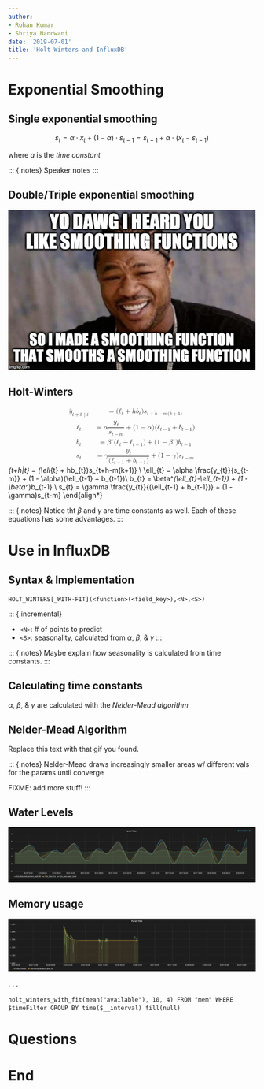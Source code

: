 ```yaml
---
author:
- Rohan Kumar
- Shriya Nandwani
date: '2019-07-01'
title: 'Holt-Winters and InfluxDB'
---
```


<!--markdownlint-disable single-h1-->

Exponential Smoothing
=====================

Single exponential smoothing
----------------------------

$$s_{t}=\alpha \cdot x_{t}+(1-\alpha )\cdot s_{t-1}=s_{t-1}+\alpha \cdot (x_{t}-s_{t-1})$$

where $a$ is the *time constant*

::: {.notes}
Speaker notes
:::

Double/Triple exponential smoothing
-----------------------------------

![Such meta](images/yo_dawg.jpg)

Holt-Winters
------------

<math xmlns="http://www.w3.org/1998/Math/MathML" display="block"><semantics><mrow><mtable columnalign="right left right left right left right left right left right left" rowspacing="3pt" columnspacing="0em 2em 0em 2em 0em 2em 0em 2em 0em 2em 0em" displaystyle="true"><mtr><mtd><msub><mrow class="MJX-TeXAtom-ORD"><mover><mi>y</mi><mo stretchy="false">\^</mo></mover></mrow><mrow class="MJX-TeXAtom-ORD"><mi>t</mi><mo>+</mo><mi>h</mi><mrow class="MJX-TeXAtom-ORD"><mo stretchy="false">\|</mo></mrow><mi>t</mi></mrow></msub></mtd><mtd><mi/><mo>=</mo><mo stretchy="false">(</mo><msub><mi>ℓ</mi><mrow class="MJX-TeXAtom-ORD"><mi>t</mi></mrow></msub><mo>+</mo><mi>h</mi><msub><mi>b</mi><mrow class="MJX-TeXAtom-ORD"><mi>t</mi></mrow></msub><mo stretchy="false">)</mo><msub><mi>s</mi><mrow class="MJX-TeXAtom-ORD"><mi>t</mi><mo>+</mo><mi>h</mi><mo>−</mo><mi>m</mi><mo stretchy="false">(</mo><mi>k</mi><mo>+</mo><mn>1</mn><mo stretchy="false">)</mo></mrow></msub></mtd></mtr>
<mtr><mtd><msub><mi>ℓ</mi><mrow class="MJX-TeXAtom-ORD"><mi>t</mi></mrow></msub></mtd><mtd><mi/><mo>=</mo><mi>α</mi><mfrac><msub><mi>y</mi><mrow class="MJX-TeXAtom-ORD"><mi>t</mi></mrow></msub><msub><mi>s</mi><mrow class="MJX-TeXAtom-ORD"><mi>t</mi><mo>−</mo><mi>m</mi></mrow></msub></mfrac><mo>+</mo><mo stretchy="false">(</mo><mn>1</mn><mo>−</mo><mi>α</mi><mo stretchy="false">)</mo><mo stretchy="false">(</mo><msub><mi>ℓ</mi><mrow class="MJX-TeXAtom-ORD"><mi>t</mi><mo>−</mo><mn>1</mn></mrow></msub><mo>+</mo><msub><mi>b</mi><mrow class="MJX-TeXAtom-ORD"><mi>t</mi><mo>−</mo><mn>1</mn></mrow></msub><mo stretchy="false">)</mo></mtd></mtr><mtr><mtd><msub><mi>b</mi><mrow class="MJX-TeXAtom-ORD"><mi>t</mi></mrow></msub></mtd><mtd><mi/><mo>=</mo><msup><mi>β</mi><mo>∗</mo></msup><mo stretchy="false">(</mo><msub><mi>ℓ</mi><mrow class="MJX-TeXAtom-ORD"><mi>t</mi></mrow></msub><mo>−</mo><msub><mi>ℓ</mi><mrow class="MJX-TeXAtom-ORD"><mi>t</mi><mo>−</mo><mn>1</mn></mrow></msub><mo stretchy="false">)</mo><mo>+</mo><mo stretchy="false">(</mo><mn>1</mn><mo>−</mo><msup><mi>β</mi><mo>∗</mo></msup><mo stretchy="false">)</mo><msub><mi>b</mi><mrow class="MJX-TeXAtom-ORD"><mi>t</mi><mo>−</mo><mn>1</mn></mrow></msub></mtd></mtr><mtr><mtd><msub><mi>s</mi><mrow class="MJX-TeXAtom-ORD"><mi>t</mi></mrow></msub></mtd><mtd><mi/><mo>=</mo><mi>γ</mi><mfrac><msub><mi>y</mi><mrow class="MJX-TeXAtom-ORD"><mi>t</mi></mrow></msub><mrow><mo stretchy="false">(</mo><msub><mi>ℓ</mi><mrow class="MJX-TeXAtom-ORD"><mi>t</mi><mo>−</mo><mn>1</mn></mrow></msub><mo>+</mo><msub><mi>b</mi><mrow class="MJX-TeXAtom-ORD"><mi>t</mi><mo>−</mo><mn>1</mn></mrow></msub><mo stretchy="false">)</mo></mrow></mfrac><mo>+</mo><mo stretchy="false">(</mo><mn>1</mn><mo>−</mo><mi>γ</mi><mo stretchy="false">)</mo><msub><mi>s</mi><mrow class="MJX-TeXAtom-ORD"><mi>t</mi><mo>−</mo><mi>m</mi></mrow></msub></mtd></mtr></mtable></mrow><annotation encoding="application/x-tex">\begin{align*}
  \hat{y}_{t+h|t} = (\ell_{t} + hb_{t})s_{t+h-m(k+1)} \\
  \ell_{t} = \alpha \frac{y_{t}}{s_{t-m}} + (1 - \alpha)(\ell_{t-1} + b_{t-1})\\
  b_{t} = \beta^*(\ell_{t}-\ell_{t-1}) + (1 - \beta^*)b_{t-1}                \\
  s_{t} = \gamma \frac{y_{t}}{(\ell_{t-1} + b_{t-1})} + (1 - \gamma)s_{t-m}
\end{align*}</annotation></semantics></math>

::: {.notes}
Notice tht $\beta$ and $\gamma$ are time constants as well. Each of these equations has
some advantages.
:::

Use in InfluxDB
===============

Syntax & Implementation
-----------------------

`HOLT_WINTERS[_WITH-FIT](<function>(<field_key>),<N>,<S>)`

::: {.incremental}
-   `<N>`: \# of points to predict
-   `<S>`: seasonality, calculated from $\alpha$, $\beta$, & $\gamma$
:::

::: {.notes}
Maybe explain *how* seasonality is calculated from time constants.
:::

Calculating time constants
--------------------------

$\alpha$, $\beta$, & $\gamma$ are calculated with the *Nelder-Mead algorithm*

Nelder-Mead Algorithm
---------------------

Replace this text with that gif you found.

::: {.notes}
Nelder-Mead draws increasingly smaller areas w/ different vals for the params until
converge

FIXME: add more stuff!
:::

Water Levels
------------

![Seasonal predictions of water levels](images/water_levels.png)

Memory usage
------------

![Mean free memory](images/mem_available.png)

. . .

`holt_winters_with_fit(mean("available"), 10, 4) FROM "mem" WHERE $timeFilter GROUP BY time($__interval) fill(null)`

Questions
=========

End
===
